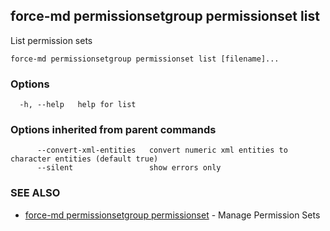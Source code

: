 ## force-md permissionsetgroup permissionset list

List permission sets

```
force-md permissionsetgroup permissionset list [filename]...
```

### Options

```
  -h, --help   help for list
```

### Options inherited from parent commands

```
      --convert-xml-entities   convert numeric xml entities to character entities (default true)
      --silent                 show errors only
```

### SEE ALSO

* [force-md permissionsetgroup permissionset](force-md_permissionsetgroup_permissionset.md)	 - Manage Permission Sets

